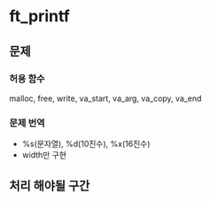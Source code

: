 # ft_printf
## 문제
### 허용 함수
malloc, free, write, va_start, va_arg, va_copy, va_end

### 문제 번역
* %s(문자열), %d(10진수), %x(16진수)
* width만 구현

## 처리 해야될 구간

